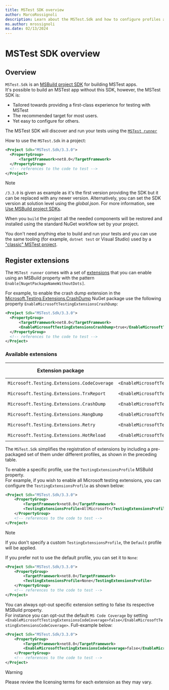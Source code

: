 ```yaml
---
title: MSTest SDK overview
author: MarcoRossignoli
description: Learn about the MSTest.Sdk and how to configure profiles and extensions with MSBuild properties.
ms.author: mrossignoli
ms.date: 02/13/2024
---
```


# MSTest SDK overview

## Overview

`MSTest.Sdk` is an [MSBuild project SDK](/visualstudio/msbuild/how-to-use-project-sdk) for building MSTest apps.  
It's possible to build an MSTest app without this SDK, however, the MSTest SDK is:

* Tailored towards providing a first-class experience for testing with MSTest
* The recommended target for most users.
* Yet easy to configure for others.

The MSTest SDK will discover and run your tests using the [`MSTest runner`](./unit-testing-mstest-runner-intro.md)

How to use the `MSTest.Sdk` in a project:

  ```xml
  <Project Sdk="MSTest.Sdk/3.3.0">
    <PropertyGroup> 
        <TargetFramework>net8.0</TargetFramework>
    </PropertyGroup>
    <!-- references to the code to test -->      
  </Project>
  ```

> [!NOTE]
> `/3.3.0` is given as example as it's the first version providing the SDK but it can be replaced with any newer version.
> Alternatively, you can set the SDK version at solution level using the _global.json_. For more information, see [Use MSBuild project SDKs](/visualstudio/msbuild/how-to-use-project-sdk?#how-project-sdks-are-resolved).

When you `build` the project all the needed components will be restored and installed using the standard NuGet workflow set by your project.

You don't need anything else to build and run your tests and you can use the same tooling (for example, `dotnet test` or Visual Studio) used by a ["classic" MSTest project](./unit-testing-with-mstest.md).

## Register extensions

The `MSTest runner` comes with a set of [extensions](./unit-testing-mstest-runner-extensions.md) that you can enable using an MSBuild property with the pattern `Enable[NugetPackageNameWithoutDots]`.  

For example, to enable the crash dump extension in the [Microsoft.Testing.Extensions.CrashDump](https://www.nuget.org/packages/Microsoft.Testing.Extensions.CrashDump) NuGet package use the following property `EnableMicrosoftTestingExtensionsCrashDump`:  

  ```xml
  <Project Sdk="MSTest.Sdk/3.3.0">
    <PropertyGroup> 
        <TargetFramework>net8.0</TargetFramework>
        <EnableMicrosoftTestingExtensionsCrashDump>true</EnableMicrosoftTestingExtensionsCrashDump>
    </PropertyGroup>
    <!-- references to the code to test -->
  </Project>
  ```

### Available extensions

| Extension package | MSBuild property | 'Default' profile | 'AllMicrosoft' profile |
| -------- | ----------- | ----------- | ----------- |
| `Microsoft.Testing.Extensions.CodeCoverage` | `<EnableMicrosoftTestingExtensionsCodeCoverage>true</EnableMicrosoftTestingExtensionsCodeCoverage>` | ✔️ | ✔️ |
| `Microsoft.Testing.Extensions.TrxReport` | `<EnableMicrosoftTestingExtensionsTrxReport>true</EnableMicrosoftTestingExtensionsTrxReport>` | ✔️ | ✔️ |
| `Microsoft.Testing.Extensions.CrashDump` | `<EnableMicrosoftTestingExtensionsCrashDump>true</EnableMicrosoftTestingExtensionsCrashDump>` | ❌ | ✔️ |
| `Microsoft.Testing.Extensions.HangDump` | `<EnableMicrosoftTestingExtensionsHangDump>true</EnableMicrosoftTestingExtensionsHangDump>` | ❌ | ✔️ |
| `Microsoft.Testing.Extensions.Retry` | `<EnableMicrosoftTestingExtensionsRetry>true</EnableMicrosoftTestingExtensionsRetry>` | ❌ | ✔️ |
| `Microsoft.Testing.Extensions.HotReload` | `<EnableMicrosoftTestingExtensionsHotReload>true</EnableMicrosoftTestingExtensionsHotReload>` | ❌ | ✔️ |

The `MSTest.Sdk` simplifies the registration of extensions by including a pre-packaged set of them under different profiles, as shown in the preceding table.

To enable a specific profile, use the `TestingExtensionsProfile` MSBuild property.  
For example, if you wish to enable all Microsoft testing extensions, you can configure the `TestingExtensionsProfile` as shown below:

```xml
<Project Sdk="MSTest.Sdk/3.3.0">
    <PropertyGroup> 
        <TargetFramework>net8.0</TargetFramework>
        <TestingExtensionsProfile>AllMicrosoft</TestingExtensionsProfile>
    </PropertyGroup>    
    <!-- references to the code to test -->
</Project>
```

> [!NOTE]
> If you don't specify a custom `TestingExtensionsProfile`, the `Default` profile will be applied.

If you prefer not to use the default profile, you can set it to `None`:

```xml
<Project Sdk="MSTest.Sdk/3.3.0">
    <PropertyGroup> 
        <TargetFramework>net8.0</TargetFramework>
        <TestingExtensionsProfile>None</TestingExtensionsProfile>
    </PropertyGroup>    
    <!-- references to the code to test -->
</Project>
```

You can always opt-out specific extension setting to false its respective MSBuild property.  
For instance you can opt-out the default `MS Code Coverage` by setting `<EnableMicrosoftTestingExtensionsCodeCoverage>false</EnableMicrosoftTestingExtensionsCodeCoverage>`. Full-example below:

```xml
<Project Sdk="MSTest.Sdk/3.3.0">
    <PropertyGroup> 
        <TargetFramework>net8.0</TargetFramework>
        <EnableMicrosoftTestingExtensionsCodeCoverage>false</EnableMicrosoftTestingExtensionsCodeCoverage>
    </PropertyGroup>    
    <!-- references to the code to test -->
</Project>
```

> [!WARNING]
> Please review the licensing terms for each extension as they may vary.
